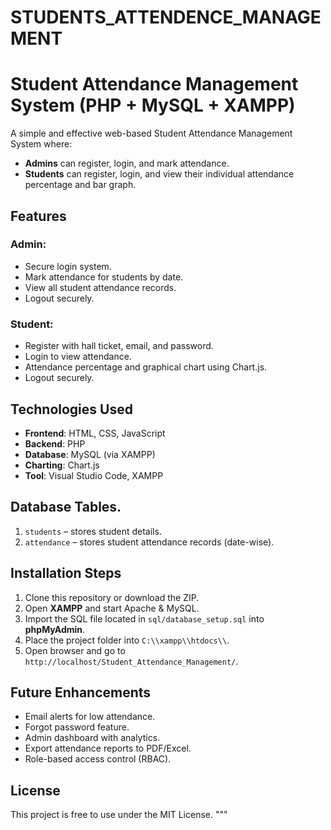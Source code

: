 #  STUDENTS_ATTENDENCE_MANAGEMENT
# Student Attendance Management System (PHP + MySQL + XAMPP)

A simple and effective web-based Student Attendance Management System where:
- **Admins** can register, login, and mark attendance.
- **Students** can register, login, and view their individual attendance percentage and bar graph.

## Features

### Admin:
- Secure login system.
- Mark attendance for students by date.
- View all student attendance records.
- Logout securely.

### Student:
- Register with hall ticket, email, and password.
- Login to view attendance.
- Attendance percentage and graphical chart using Chart.js.
- Logout securely.

## Technologies Used

- **Frontend**: HTML, CSS, JavaScript
- **Backend**: PHP
- **Database**: MySQL (via XAMPP)
- **Charting**: Chart.js
- **Tool**: Visual Studio Code, XAMPP


## Database Tables.
1. `students` – stores student details.
2. `attendance` – stores student attendance records (date-wise).

## Installation Steps

1. Clone this repository or download the ZIP.
2. Open **XAMPP** and start Apache & MySQL.
3. Import the SQL file located in `sql/database_setup.sql` into **phpMyAdmin**.
4. Place the project folder into `C:\\xampp\\htdocs\\`.
5. Open browser and go to `http://localhost/Student_Attendance_Management/`.


## Future Enhancements

- Email alerts for low attendance.
- Forgot password feature.
- Admin dashboard with analytics.
- Export attendance reports to PDF/Excel.
- Role-based access control (RBAC).

## License

This project is free to use under the MIT License.
"""

